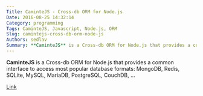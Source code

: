 ```yaml
---
Title: CaminteJS - Cross-db ORM for Node.js
Date: 2016-08-25 14:32:14
Category: programming
Tags: CaminteJS, Javascript, Node.js, ORM
Slug: camintejs-cross-db-orm-node-js
Authors: sedlav
Summary: **CaminteJS** is a Cross-db ORM for Node.js that provides a common interface to accessmost popular database formats: MongoDB, Redis, SQLite, MySQL, M
---
```


**CaminteJS** is a Cross-db ORM for Node.js that provides a common interface to access most popular database formats: MongoDB, Redis, SQLite, MySQL, MariaDB, PostgreSQL, CouchDB, ...

[Link](http://www.camintejs.com/)
